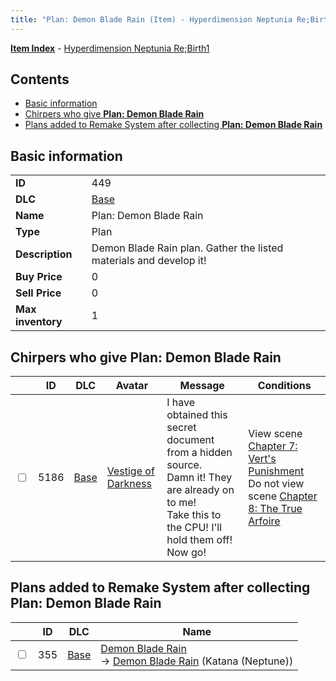 ```yaml
---
title: "Plan: Demon Blade Rain (Item) - Hyperdimension Neptunia Re;Birth1"
---
```


[**Item Index**](/neptunia/rb1/item/index.html) - [Hyperdimension Neptunia Re;Birth1](/neptunia/rb1)

## Contents

- [Basic information](#basic-information)
- [Chirpers who give **Plan: Demon Blade Rain**](#chirpers-who-give-plan-demon-blade-rain)
- [Plans added to Remake System after collecting **Plan: Demon Blade Rain**](#plans-added-to-remake-system-after-collecting-plan-demon-blade-rain)

## Basic information

|   |   |
| -- | -- |
| **ID** | 449 |
| **DLC** | [Base](/neptunia/rb1/dlc/1-base.html) |
| **Name** | Plan: Demon Blade Rain |
| **Type** | Plan |
| **Description** | Demon Blade Rain plan. Gather the listed materials and develop it! |
| **Buy Price** | 0 |
| **Sell Price** | 0 |
| **Max inventory** | 1 |

## Chirpers who give **Plan: Demon Blade Rain**

|    | ID | DLC | Avatar | Message | Conditions |
| -- | -- | --- | ------ | ------- | ---------- |
| <input type="checkbox" id="rb1-chirper-event-1-5186" class="trackbox" /> | 5186 | [Base](/neptunia/rb1/dlc/1-base.html) | [Vestige of Darkness](/neptunia/rb1/avatar/1-249-vestige-of-darkness.html) | I have obtained this secret document from a hidden source.<br />Damn it! They are already on to me!<br />Take this to the CPU! I'll hold them off!<br />Now go! | View scene [Chapter 7: Vert's Punishment](/neptunia/rb1/scene/1-725-chapter-7-verts-punishment.html)<br />Do not view scene [Chapter 8: The True Arfoire](/neptunia/rb1/scene/1-807-chapter-8-the-true-arfoire.html) |

## Plans added to Remake System after collecting **Plan: Demon Blade Rain**

|    | ID | DLC | Name |
| -- | -- | --- | ---- |
| <input type="checkbox" id="rb1-remake-1-355" class="trackbox" /> | 355 | [Base](/neptunia/rb1/dlc/1-base.html) | [Demon Blade Rain](/neptunia/rb1/remake/1-355-demon-blade-rain.html)<br />→ [Demon Blade Rain](/neptunia/rb1/item/1-2019-demon-blade-rain.html) (Katana (Neptune)) |